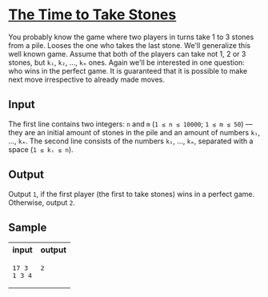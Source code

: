 # [The Time to Take Stones](https://acm.timus.ru/problem.aspx?space=1&num=1087)


You probably know the game where two players in turns take 1 to 3 stones from a pile. Looses the one who takes the last stone. We'll generalize this well known game. Assume that both of the players can take not 1, 2 or 3 stones, but `k₁`, `k₂`, …, `kₘ` ones. Again we'll be interested in one question: who wins in the perfect game. It is guaranteed that it is possible to make next move irrespective to already made moves.

## Input

The first line contains two integers: `n` and `m` (`1 ≤ n ≤ 10000`; `1 ≤ m ≤ 50`) — they are an initial amount of stones in the pile and an amount of numbers `k₁`, …, `kₘ`. The second line consists of the numbers `k₁`, …, `kₘ`, separated with a space (`1 ≤ kᵢ ≤ n`).

## Output

Output `1`, if the first player (the first to take stones) wins in a perfect game. Otherwise, output `2`.

## Sample

<table>
<tr>
<th>input</th>
<th>output</th>
</tr>
<tr>
<td style="vertical-align: top">
<pre>
17 3
1 3 4
</pre>
</td>
<td style="vertical-align: top">
<pre>
2
</pre>
</td>
</tr>
</table>
